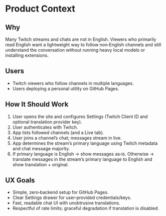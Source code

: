# Product Context

## Why
Many Twitch streams and chats are not in English. Viewers who primarily read English want a lightweight way to follow non‑English channels and still understand the conversation without running heavy local models or installing extensions.

## Users
- Twitch viewers who follow channels in multiple languages.
- Users deploying a personal utility on GitHub Pages.

## How It Should Work
1. User opens the site and configures Settings (Twitch Client ID and optional translation provider key).
2. User authenticates with Twitch.
3. App lists followed channels (and a Live tab).
4. User joins a channel’s chat; messages stream in live.
5. App determines the stream’s primary language using Twitch metadata and chat message majority.
6. If primary language is English → show messages as‑is. Otherwise → translate messages in the stream’s primary language to English and show translation + original.

## UX Goals
- Simple, zero‑backend setup for GitHub Pages.
- Clear Settings drawer for user‑provided credentials/keys.
- Fast, readable chat UI with unobtrusive translations.
- Respectful of rate limits; graceful degradation if translation is disabled.

